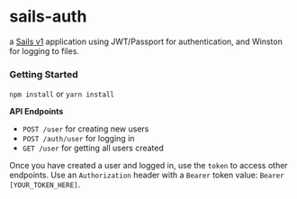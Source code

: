 # sails-auth

a [Sails v1](https://sailsjs.com) application using JWT/Passport for authentication, and Winston for logging to files.


### Getting Started

`npm install` or `yarn install`


**API Endpoints**

- `POST /user` for creating new users
- `POST /auth/user` for logging in
- `GET /user` for getting all users created

Once you have created a user and logged in, use the `token` to access other endpoints. Use an `Authorization` header with a `Bearer` token value: `Bearer [YOUR_TOKEN_HERE]`.
